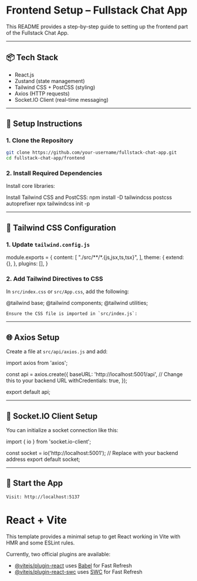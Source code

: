 # Frontend Setup – Fullstack Chat App

This README provides a step-by-step guide to setting up the frontend part of the Fullstack Chat App.

---

## 📦 Tech Stack

- React.js
- Zustand (state management)
- Tailwind CSS + PostCSS (styling)
- Axios (HTTP requests)
- Socket.IO Client (real-time messaging)

---

## 🔧 Setup Instructions
       
### 1. Clone the Repository

```bash
git clone https://github.com/your-username/fullstack-chat-app.git
cd fullstack-chat-app/frontend
```
### 2. Install Required Dependencies

Install core libraries:

Install Tailwind CSS and PostCSS:
npm install -D tailwindcss postcss autoprefixer npx tailwindcss init -p

---

## 🎨 Tailwind CSS Configuration

### 1. Update `tailwind.config.js`
module.exports = { content: [ "./src/**/*.{js,jsx,ts,tsx}", ], theme: { extend: {}, }, plugins: [], }


### 2. Add Tailwind Directives to CSS

In `src/index.css` or `src/App.css`, add the following:

@tailwind base; @tailwind components; @tailwind utilities;

```
Ensure the CSS file is imported in `src/index.js`:
```

---

## 🌐 Axios Setup

Create a file at `src/api/axios.js` and add:

import axios from 'axios';

const api = axios.create({ baseURL: 'http://localhost:5001/api', // Change this to your backend URL withCredentials: true, });

export default api;

---

## 🔌 Socket.IO Client Setup

You can initialize a socket connection like this:

import { io } from 'socket.io-client';

const socket = io('http://localhost:5001'); // Replace with your backend address export default socket;


---

## 🚀 Start the App
```
Visit: http://localhost:5137
```

# React + Vite

This template provides a minimal setup to get React working in Vite with HMR and some ESLint rules.

Currently, two official plugins are available:

- [@vitejs/plugin-react](https://github.com/vitejs/vite-plugin-react/blob/main/packages/plugin-react/README.md) uses [Babel](https://babeljs.io/) for Fast Refresh
- [@vitejs/plugin-react-swc](https://github.com/vitejs/vite-plugin-react-swc) uses [SWC](https://swc.rs/) for Fast Refresh
